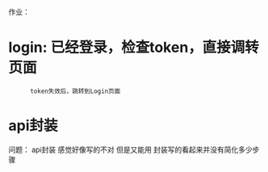 作业：
# login: 已经登录，检查token，直接调转页面
          token失效后，跳转到Login页面
# api封装 


问题：
api封装 感觉好像写的不对 但是又能用 封装写的看起来并没有简化多少步骤

